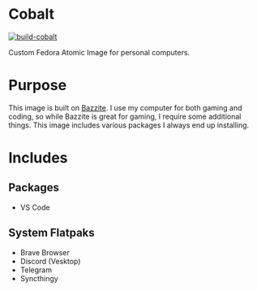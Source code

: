 # Cobalt

[![build-cobalt](https://github.com/retchohrips/cobalt/actions/workflows/build.yml/badge.svg)](https://github.com/retchohrips/cobalt/actions/workflows/build.yml)

Custom Fedora Atomic Image for personal computers.

# Purpose

This image is built on [Bazzite](https://github.com/ublue-os/bazzite). I use my computer for both gaming and coding, so while Bazzite is great for gaming, I require some additional things. This image includes various packages I always end up installing.

# Includes

## Packages

- VS Code

## System Flatpaks

- Brave Browser
- Discord (Vesktop)
- Telegram
- Syncthingy
